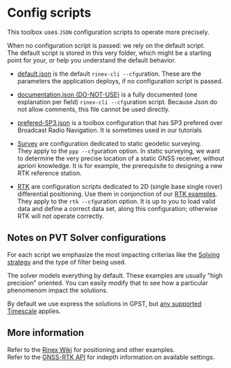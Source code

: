 Config scripts
==============

This toolbox uses `JSON` configuration scripts to operate more precisely.

When no configuration script is passed: we rely on the default script.  
The default script is stored in this very folder, which might be a starting point
for your, or help you understand the default behavior.

- [default.json](./default.json) is the default `rinex-cli --cfg`uration.
These are the parameters the application deploys, if no configuration script is passed.

- [documentation.json (DO-NOT-USE)](./documentation.json) is
a fully documented (one explanation per field) `rinex-cli --cfg`uration script.
Because Json do not allow comments, this file cannot be used directly.

- [prefered-SP3.json](./prefered-SP3.json) is a toolbox configuration
that has SP3 prefered over Broadcast Radio Navigation. It is sometimes
used in our tutorials

- [Survey](./survey) are configuration dedicated to static geodetic surveying.  
They apply to the `ppp --cfg`uration option. In static surveying, we want to determine
the very precise location of a static GNSS receiver, without apriori knowledge.
It is for example, the prerequisite to designing a new RTK reference station.

- [RTK](./rtk) are configuration scripts dedicated to 2D (single base single rover)
differential positioning. Use them in conjonction of our [RTK examples](https://github.com/georust/rinex/main/tree/tutorials).
They apply to the `rtk --cfg`uration option. It is up to you to load valid
data and define a correct data set, along this configuration; otherwise RTK will not operate correctly.

## Notes on PVT Solver configurations

For each script we emphasize the most impacting criterias like
the [Solving strategy](https://docs.rs/gnss-rtk/latest/gnss_rtk/prelude/enum.Method.html) and the type of
filter being used.

The solver models everything by default. These examples are usually "high precision" oriented.
You can easily modify that to see how a particular phenomenom impact the solutions.

By default we use express the solutions in GPST, 
but [any supported Timescale](https://docs.rs/gnss-rtk/latest/gnss_rtk/prelude/enum.TimeScale.html) applies. 

## More information

Refer to the [Rinex Wiki](https://github.com/georust/rinex/wiki) for positioning and other examples.  
Refer to the [GNSS-RTK API](https://docs.rs/gnss-rtk/latest/gnss_rtk/) for indepth information on available settings.

